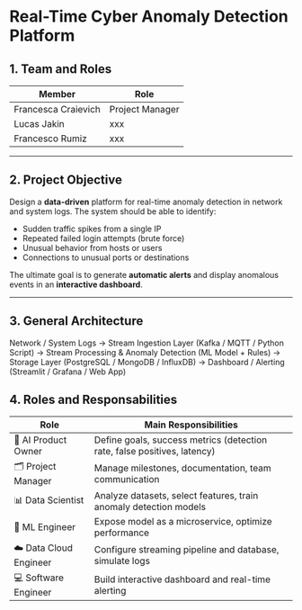 # Real-Time Cyber Anomaly Detection Platform

## 1. Team and Roles
| Member | Role |
|--------|------|
| Francesca Craievich | Project Manager |
| Lucas Jakin | xxx |
| Francesco Rumiz | xxx |

---

## 2. Project Objective
Design a **data-driven** platform for real-time anomaly detection in network and system logs. The system should be able to identify:

- Sudden traffic spikes from a single IP
- Repeated failed login attempts (brute force)
- Unusual behavior from hosts or users
- Connections to unusual ports or destinations

The ultimate goal is to generate **automatic alerts** and display anomalous events in an **interactive dashboard**.

---

## 3. General Architecture

Network / System Logs -> Stream Ingestion Layer (Kafka / MQTT / Python Script) ->  Stream Processing & Anomaly Detection (ML Model + Rules) -> Storage Layer (PostgreSQL / MongoDB / InfluxDB) -> Dashboard / Alerting (Streamlit / Grafana / Web App)


## 4. Roles and Responsabilities 

| Role | Main Responsibilities |
|------|----------------------|
| 🎯 AI Product Owner | Define goals, success metrics (detection rate, false positives, latency) |
| 🗂️ Project Manager | Manage milestones, documentation, team communication |
| 📊 Data Scientist | Analyze datasets, select features, train anomaly detection models |
| 🤖 ML Engineer | Expose model as a microservice, optimize performance |
| ☁️ Data Cloud Engineer | Configure streaming pipeline and database, simulate logs |
| 💻 Software Engineer | Build interactive dashboard and real-time alerting |


